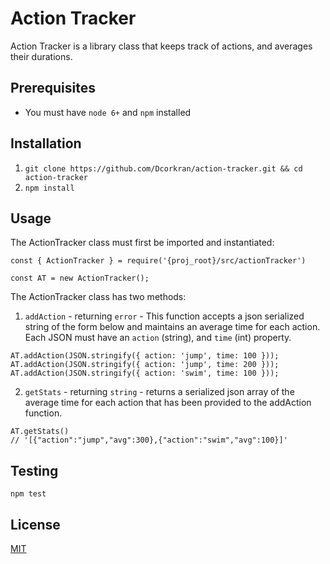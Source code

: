 # Action Tracker

Action Tracker is a library class that keeps track of actions, and averages their durations.

## Prerequisites

* You must have `node 6+` and `npm` installed

## Installation

1. `git clone https://github.com/Dcorkran/action-tracker.git && cd action-tracker`
2. `npm install`

## Usage

The ActionTracker class must first be imported and instantiated:

```
const { ActionTracker } = require('{proj_root}/src/actionTracker')

const AT = new ActionTracker();
```

The ActionTracker class has two methods:

1. `addAction` - returning `error` - This function accepts a json serialized string of the form below and maintains an average time
for each action. Each JSON must have an `action` (string), and `time` (int) property. 

```
AT.addAction(JSON.stringify({ action: 'jump', time: 100 }));
AT.addAction(JSON.stringify({ action: 'jump', time: 200 }));
AT.addAction(JSON.stringify({ action: 'swim', time: 100 }));
```

2. `getStats` - returning `string` - returns a serialized json array of the average
time for each action that has been provided to the addAction function.

```
AT.getStats()
// '[{"action":"jump","avg":300},{"action":"swim","avg":100}]'
```

## Testing

`npm test`

## License
[MIT](https://choosealicense.com/licenses/mit/)